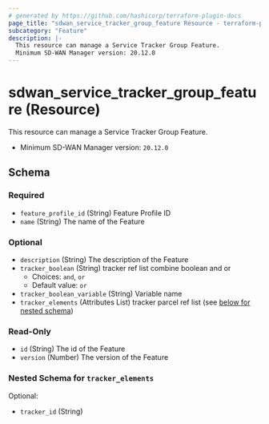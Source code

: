 ```yaml
---
# generated by https://github.com/hashicorp/terraform-plugin-docs
page_title: "sdwan_service_tracker_group_feature Resource - terraform-provider-sdwan"
subcategory: "Feature"
description: |-
  This resource can manage a Service Tracker Group Feature.
  Minimum SD-WAN Manager version: 20.12.0
---
```


# sdwan_service_tracker_group_feature (Resource)

This resource can manage a Service Tracker Group Feature.
  - Minimum SD-WAN Manager version: `20.12.0`



<!-- schema generated by tfplugindocs -->
## Schema

### Required

- `feature_profile_id` (String) Feature Profile ID
- `name` (String) The name of the Feature

### Optional

- `description` (String) The description of the Feature
- `tracker_boolean` (String) tracker ref list combine boolean and or
  - Choices: `and`, `or`
  - Default value: `or`
- `tracker_boolean_variable` (String) Variable name
- `tracker_elements` (Attributes List) tracker parcel ref list (see [below for nested schema](#nestedatt--tracker_elements))

### Read-Only

- `id` (String) The id of the Feature
- `version` (Number) The version of the Feature

<a id="nestedatt--tracker_elements"></a>
### Nested Schema for `tracker_elements`

Optional:

- `tracker_id` (String)
